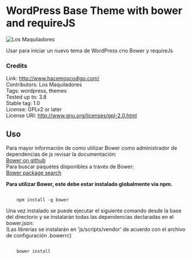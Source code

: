 WordPress Base Theme with bower and requireJS
=============
![Los Maquiladores](https://raw.github.com/HacemosCodigo/base-theme/master/images/logo_hc.png)

Usar para iniciar un nuevo tema de WordPress cno Bower y requireJs

### Credits

Link: http://www.hacemoscodigo.com/<br />
Contributors: Los Maquiladores<br />
Tags: wordpress, themes<br />
Tested up to: 3.8<br />
Stable tag: 1.0<br />
License: GPLv2 or later<br />
License URI: http://www.gnu.org/licenses/gpl-2.0.html<br />

<h2>Uso</h2>
<p>Para mayor información de como utilizar Bower como administrador de dependencias de js revisar la documentación: <br> 
<a href="https://github.com/bower/bower">Bower on github</a> <br>
Para buscar paquetes disponibles a través de Bower: <br> <a href="http://bower.io/search/">Bower package search</a> <br>

<strong>Para utilizar Bower, este debe estar instalado globalmente via npm. </strong></p>

<code>
	npm install -g bower
</code>

<p>Una vez instalado se puede ejecutar el siguiente comando desde la base del directorio y se instalarán todas las dependencias declaradas en el bower.json: <br>(Las librerías se instalarán en 'js/scripts/vendor' de acuerdo con el archivo de configuración .bowerrc)</p>

<code>
	bower install
</code>